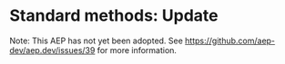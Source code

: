 # Standard methods: Update

Note: This AEP has not yet been adopted.  See https://github.com/aep-dev/aep.dev/issues/39 for more information.
